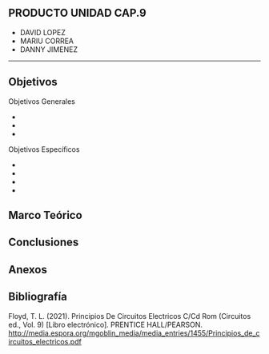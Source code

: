 
## PRODUCTO UNIDAD CAP.9
- DAVID LOPEZ
- MARIU CORREA
- DANNY JIMENEZ

---------------------------------------------

## Objetivos

Objetivos Generales

- 
- 
- 

Objetivos Específicos

- 
- 
- 
- 

## Marco Teórico


##  Conclusiones 


## Anexos 


##  Bibliografía 
Floyd, T. L. (2021). Principios De Circuitos Electricos C/Cd Rom (Circuitos ed., Vol. 9) [Libro electrónico]. PRENTICE HALL/PEARSON. http://media.espora.org/mgoblin_media/media_entries/1455/Principios_de_circuitos_electricos.pdf


